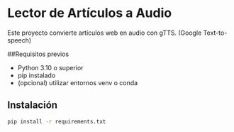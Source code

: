 # Lector de Artículos a Audio

Este proyecto convierte artículos web en audio con gTTS. (Google Text-to-speech)

##Requisitos previos
  - Python 3.10 o superior 
  - pip instalado 
  - (opcional) utilizar entornos venv o conda 

## Instalación
```bash
pip install -r requirements.txt
